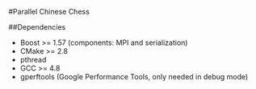 #Parallel Chinese Chess

##Dependencies

- Boost >= 1.57 (components: MPI and serialization)
- CMake >= 2.8
- pthread
- GCC >= 4.8
- gperftools (Google Performance Tools, only needed in debug mode)

